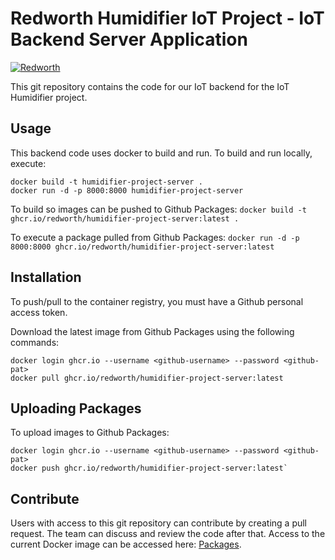 # Redworth Humidifier IoT Project - IoT Backend Server Application

[![Redworth](https://circleci.com/gh/Redworth/Humidifier-Project-Server/master.svg?style=svg&circle-token=11612bf0a41cefd234dd928bd1bb20922a3bb5f6)](https://app.circleci.com/pipelines/github/Redworth/Humidifier-Project-Server?branch=master)

This git repository contains the code for our IoT backend for the IoT Humidifier project.

## Usage
This backend code uses docker to build and run. To build and run locally, execute:
```
docker build -t humidifier-project-server .
docker run -d -p 8000:8000 humidifier-project-server
```

To build so images can be pushed to Github Packages:
`docker build -t ghcr.io/redworth/humidifier-project-server:latest .`

To execute a package pulled from Github Packages:
`docker run -d -p 8000:8000 ghcr.io/redworth/humidifier-project-server:latest`

## Installation
To push/pull to the container registry, you must have a Github personal access token.

Download the latest image from Github Packages using the following commands:
```
docker login ghcr.io --username <github-username> --password <github-pat>
docker pull ghcr.io/redworth/humidifier-project-server:latest
```

## Uploading Packages
To upload images to Github Packages:

```
docker login ghcr.io --username <github-username> --password <github-pat>
docker push ghcr.io/redworth/humidifier-project-server:latest`
```

## Contribute
Users with access to this git repository can contribute by creating a pull request. The team can discuss and review the code after that.
Access to the current Docker image can be accessed here: [Packages](https://github.com/orgs/Redworth/packages/container/package/humidifier-project-server).
